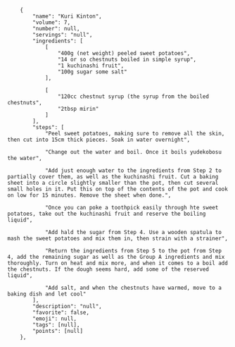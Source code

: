         {
            "name": "Kuri Kinton",
            "volume": 7,
            "number": null,
            "servings": "null",
            "ingredients": [
                [
                    "400g (net weight) peeled sweet potatoes",
                    "14 or so chestnuts boiled in simple syrup",
                    "1 kuchinashi fruit",
                    "100g sugar some salt"
                ],

                [
                    "120cc chestnut syrup (the syrup from the boiled chestnuts",
                    "2tbsp mirin"
                ]
            ],
            "steps": [
                "Peel sweet potatoes, making sure to remove all the skin, then cut into 15cm thick pieces. Soak in water overnight",

                "Change out the water and boil. Once it boils yudekobosu the water",

                "Add just enough water to the ingredients from Step 2 to partially cover them, as well as the kuchinashi fruit. Cut a baking sheet into a circle slightly smaller than the pot, then cut several small holes in it. Put this on top of the contents of the pot and cook on low for 15 minutes. Remove the sheet when done.",

                "Once you can poke a toothpick easily through hte sweet potatoes, take out the kuchinashi fruit and reserve the boiling liquid",

                "Add hald the sugar from Step 4. Use a wooden spatula to mash the sweet potatoes and mix them in, then strain with a strainer",

                "Return the ingredients from Step 5 to the pot from Step 4, add the remaining sugar as well as the Group A ingredients and mix thoroughly. Turn on heat and mix more, and when it comes to a boil add the chestnuts. If the dough seems hard, add some of the reserved liquid",

                "Add salt, and when the chestnuts have warmed, move to a baking dish and let cool"
            ],
            "description": "null",
            "favorite": false,
            "emoji": null,
            "tags": [null],
            "points": [null]
        },